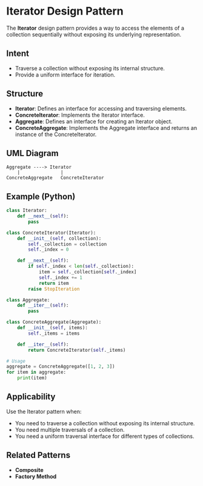 # Iterator Design Pattern

The **Iterator** design pattern provides a way to access the elements of a collection sequentially without exposing its underlying representation.

## Intent

- Traverse a collection without exposing its internal structure.
- Provide a uniform interface for iteration.

## Structure

- **Iterator**: Defines an interface for accessing and traversing elements.
- **ConcreteIterator**: Implements the Iterator interface.
- **Aggregate**: Defines an interface for creating an Iterator object.
- **ConcreteAggregate**: Implements the Aggregate interface and returns an instance of the ConcreteIterator.

## UML Diagram

```
Aggregate ----> Iterator
    |               |
ConcreteAggregate   ConcreteIterator
```

## Example (Python)

```python
class Iterator:
    def __next__(self):
        pass

class ConcreteIterator(Iterator):
    def __init__(self, collection):
        self._collection = collection
        self._index = 0

    def __next__(self):
        if self._index < len(self._collection):
            item = self._collection[self._index]
            self._index += 1
            return item
        raise StopIteration

class Aggregate:
    def __iter__(self):
        pass

class ConcreteAggregate(Aggregate):
    def __init__(self, items):
        self._items = items

    def __iter__(self):
        return ConcreteIterator(self._items)

# Usage
aggregate = ConcreteAggregate([1, 2, 3])
for item in aggregate:
    print(item)
```

## Applicability

Use the Iterator pattern when:
- You need to traverse a collection without exposing its internal structure.
- You need multiple traversals of a collection.
- You need a uniform traversal interface for different types of collections.

## Related Patterns

- **Composite**
- **Factory Method**

